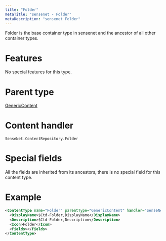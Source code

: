 ```yaml
---
title: "Folder"
metaTitle: "sensenet - Folder"
metaDescription: "sensenet Folder"
---
```


Folder is the base container type in sensenet and the ancestor of all other container types.

# Features

No special features for this type.

# Parent type

[GenericContent](/concepts/content-types/01-generic-content)

# Content handler

`SenseNet.ContentRepository.Folder`

# Special fields

All the fields are inherited from its ancestors, there is no special field for this content type.

# Example

```xml
<ContentType name="Folder" parentType="GenericContent" handler="SenseNet.ContentRepository.Folder" xmlns="http://schemas.sensenet.com/SenseNet/ContentRepository/ContentTypeDefinition">
  <DisplayName>$Ctd-Folder,DisplayName</DisplayName>
  <Description>$Ctd-Folder,Description</Description>
  <Icon>Folder</Icon>
  <Fields></Fields>
</ContentType>
```
